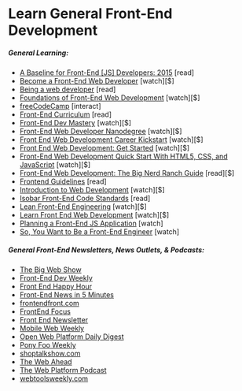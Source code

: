 # Learn General Front-End Development

##### General Learning:

* [A Baseline for Front-End [JS] Developers: 2015](http://rmurphey.com/blog/2015/03/23/a-baseline-for-front-end-developers-2015/) [read]
* [Become a Front-End Web Developer](https://www.lynda.com/learning-paths/Web/become-a-front-end-web-developer) [watch][$]
* [Being a web developer](http://www.yellowshoe.com.au/standards) [read]
* [Foundations of Front-End Web Development](https://www.udemy.com/foundations-of-front-end-development/) [watch][$]
* [freeCodeCamp](http://freecodecamp.com/) [interact]
* [Front-End Curriculum](https://gist.github.com/stevekinney/03027e71aac341af14a2) [read]
* [Front-End Dev Mastery](https://mijingo.com/products/bundles/front-end-dev-mastery/) [watch][$]
* [Front-End Web Developer Nanodegree](https://www.udacity.com/course/front-end-web-developer-nanodegree--nd001) [watch][$]
* [Front End Web Development Career Kickstart](http://www.pluralsight.com/courses/front-end-web-development-career-kickstart) [watch][$]
* [Front End Web Development: Get Started](http://www.pluralsight.com/courses/front-end-web-development-get-started) [watch][$]
* [Front-End Web Development Quick Start With HTML5, CSS, and JavaScript](http://www.pluralsight.com/courses/front-end-web-app-html5-javascript-css) [watch][$]
* [Front-End Web Development: The Big Nerd Ranch Guide](https://www.amazon.com/Front-End-Web-Development-Ranch-Guide/dp/0134433947/?&_encoding=UTF8&tag=frontend-handbook-20&linkCode=ur2&linkId=06802d4e42ca55b03294779c960d0826&camp=1789&creative=9325) [read][$]
* [Frontend Guidelines](https://github.com/bendc/frontend-guidelines) [read]
* [Introduction to Web Development](https://frontendmasters.com/courses/web-development/) [watch][$]
* [Isobar Front-End Code Standards](http://isobar-idev.github.io/code-standards/) [read]
* [Lean Front-End Engineering](https://frontendmasters.com/courses/lean-front-end-engineering/) [watch][$]
* [Learn Front End Web Development](https://teamtreehouse.com/tracks/front-end-web-development) [watch][$]
* [Planning a Front-End JS Application](https://www.youtube.com/watch?v=q4zEGkjTBFA) [watch]
* [So, You Want to Be a Front-End Engineer](https://www.youtube.com/watch?v=Lsg84NtJbmI) [watch]

##### General Front-End Newsletters, News Outlets, &amp; Podcasts:

* [The Big Web Show](http://5by5.tv/bigwebshow)
* [Front-End Dev Weekly](http://frontenddevweekly.com/)
* [Front End Happy Hour](http://frontendhappyhour.com/)
* [Front-End News in 5 Minutes](https://frontendfive.codeschool.com/)
* [frontendfront.com](http://frontendfront.com/)
* [FrontEnd Focus](http://frontendfocus.co/)
* [Front End Newsletter](http://frontendnewsletter.com/)
* [Mobile Web Weekly](http://mobilewebweekly.co/)
* [Open Web Platform Daily Digest](http://webplatformdaily.org/)
* [Pony Foo Weekly](https://ponyfoo.com/weekly)
* [shoptalkshow.com](http://shoptalkshow.com/)
* [The Web Ahead](http://thewebahead.net/)
* [The Web Platform Podcast](http://thewebplatform.libsyn.com/)
* [webtoolsweekly.com](http://webtoolsweekly.com/)




















 






